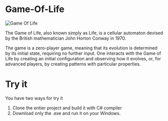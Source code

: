 

# Game-Of-Life
![Game Of Life](<img src="https://media.giphy.com/media/vFKqnCdLPNOKc/giphy.gif" width="40" height="40" />)

The Game of Life, also known simply as Life, is a cellular automaton devised by the British mathematician John Horton Conway in 1970.

The game is a zero-player game, meaning that its evolution is determined by its initial state, requiring no further input. 
One interacts with the Game of Life by creating an initial configuration and observing how it evolves, or, 
for advanced players, by creating patterns with particular properties.

# Try it
You have two ways for try it
1. Clone the entier project and build it with C# compiler
2. Download only the .exe and run it on your Windows.

